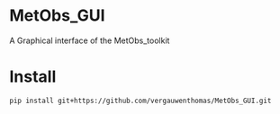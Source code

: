 # MetObs_GUI
A Graphical interface of the MetObs_toolkit

# Install

`pip install git+https://github.com/vergauwenthomas/MetObs_GUI.git`
